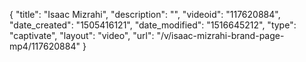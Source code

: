 {
    "title": "Isaac Mizrahi",
    "description": "",
    "videoid": "117620884",
    "date_created": "1505416121",
    "date_modified": "1516645212",
    "type": "captivate",
    "layout": "video",
    "url": "\/v\/isaac-mizrahi-brand-page-mp4\/117620884"
}